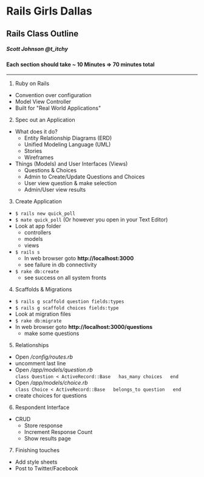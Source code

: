 # Rails Girls Dallas
## Rails Class Outline
##### Scott Johnson @t_itchy
#### Each section should take ~ 10 Minutes => 70 minutes total
___
1. Ruby on Rails
  * Convention over configuration
  * Model View Controller
  * Built for "Real World Applications"
2. Spec out an Application
  * What does it do?
      * Entity Relationship Diagrams (ERD)
      * Unified Modeling Language (UML) 
      * Stories
      * Wireframes
  * Things (Models) and User Interfaces (Views)
      * Questions & Choices
      * Admin to Create/Update Questions and Choices
      * User view question & make selection
      * Admin/User view results
3. Create Application
  * `$ rails new quick_poll`
  * `$ mate quick_poll` (Or however you open in your Text Editor)
  * Look at app folder 
      * controllers
      * models
      * views
  * `$ rails s`
      * In web browser goto **http://localhost:3000**
      * see failure in db connectivity
  * `$ rake db:create`
      * see success on all system fronts 
4. Scaffolds & Migrations
  * `$ rails g scaffold question fields:types`
  * `$ rails g scaffold choices fields:type`
  * Look at migration files
  * `$ rake db:migrate`
  * In web browser goto **http://localhost:3000/questions**
      * make some questions
5. Relationships
  * Open */config/routes.rb*
  * uncomment last line
  * Open */app/models/question.rb*  
    `class Question < ActiveRecord::Base  
       has_many choices  
    end`  
  * Open */app/models/choice.rb*       
    `class Choice < ActiveRecord::Base  
      belongs_to question  
    end`
  * create choices for questions
6. Respondent Interface
  * CRUD
      * Store response
      * Increment Response Count     
      * Show results page
7. Finishing touches
  * Add style sheets
  * Post to Twitter/Facebook       